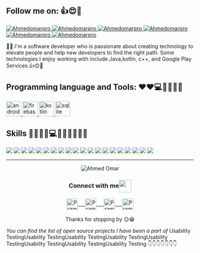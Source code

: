 ##  Follow me on:  👍😍📲
<p>

<a href="https://www.linkedin.com/in/Ahmedomarpro">
    <img src="https://img.shields.io/badge/Linkedin-Ahmedomarpro-blue" alt="Ahmedomarpro">
</a>


<a href="https://medium.com./@ahmedomarpro">
    <img src="https://img.shields.io/badge/Medium.com.-@ahmedomarpro-blue" alt="Ahmedomarpro">
</a>


<a href="https://www.facebook.com/ahmed.omar.code/">
    <img src="https://img.shields.io/badge/Facebook-ahmed.omar.code-blue" alt="Ahmedomarpro">
</a>


<a href="https://twitter.com/Ahmedomarpro">
<img src="https://img.shields.io/twitter/follow/Ahmedomarpro?style=social" alt="Ahmedomarpro" >
</a>


<a href="https://github.com/Ahmedomarpro/">
<img src="https://img.shields.io/github/followers/Ahmedomarpro?style=social"  alt="Ahmedomarpro">
  </a>


<a href="https://dev.to/ahmedomarpro/">
    <img src="https://img.shields.io/badge/Dev.to-ahmedomarpro-blue" alt="Ahmedomarpro">
</a>
</p>
👨‍💻 I'm a software developer who is passionate about creating technology to elevate people and help new developers to find the right path. Some technologies I enjoy working   with include Java,kotlin, c++, and Google Play Services.👍😍📲
 
## Programming  language and Tools:  ❤❤💻👨‍💻👨‍💻
<!---
your comment goes here
and here
<p>
  <img src="https://img.shields.io/badge/C -★★★★★-critical">
 <img src="https://img.shields.io/badge/C%2B%2B-%E2%98%85%E2%98%85%E2%98%85%E2%98%85%E2%98%85-critical">
 <img src="https://img.shields.io/badge/Java8 -★★★★★-critical">
<img src="https://img.shields.io/badge/Kotlin -★★★★★-critical">
<img src="https://img.shields.io/badge/SQL -★★★★★-critical">
 <img src="https://img.shields.io/badge/PHP -★★★★★-critical">
</p>
-->

 <p align="left"> <a href="https://developer.android.com" target="_blank"> <img src="https://www.gstatic.com/devrel-devsite/prod/vbd904f2719533e871e3800dda1bebc56aa0bc95c3c9d01c4d7cebcf129bdf26c/android/images/lockup.svg" alt="android" width="40" height="40"/> </a> 
    <a href="https://firebase.google.com/" target="_blank"> <img src="https://www.vectorlogo.zone/logos/firebase/firebase-icon.svg" alt="firebase" width="40" height="40"/> </a> </a></a> <a href="https://kotlinlang.org" target="_blank"> <img src="https://www.vectorlogo.zone/logos/kotlinlang/kotlinlang-icon.svg" alt="kotlin" width="40" height="40"/> </a>        </a> <a href="https://www.sqlite.org/" target="_blank"> <img src="https://www.vectorlogo.zone/logos/sqlite/sqlite-icon.svg" alt="sqlite" width="40" height="40"/> </a> </p>




## Skills 👨‍💻🐱‍🏍💻💪😎🦄📲🦄📱
<p>

<img src="https://img.shields.io/badge/RESTFUL%20API -★★★★★-brightgreen">

<img src="https://img.shields.io/badge/DataBase-★★★★★-brightgreen">
<img src="https://img.shields.io/badge/Jetpack -★★★★★-brightgreen"> 
<img src="https://img.shields.io/badge/Agile -★★★★★-brightgreen">
<img src="https://img.shields.io/badge/CI/CD -★★★★★-brightgreen">
<img src="https://img.shields.io/badge/FCM -★★★★★-brightgreen">

<img src="https://img.shields.io/badge/Graphic%20Designer -★★★★★-brightgreen">

<img src="https://img.shields.io/badge/Design%20Patterns -★★★★★-brightgreen">

<img src="https://img.shields.io/badge/Usability%20Testing -★★★★★-brightgreen">
<img src="https://img.shields.io/badge/Algorithms%20DataStructures -★★★★★-brightgreen">

<img src="https://img.shields.io/badge/SOLID%20Design%20Principles -★★★★★-brightgreen">

<img src="https://img.shields.io/badge/Software%20Design%20Patterns -★★★★★-brightgreen">

<img src="https://img.shields.io/badge/Object%20Oriented%20Programming%20(OOP) -★★★★★-brightgreen">

<img src="https://img.shields.io/badge/Google%20Analytic -★★★★★-brightgreen" >
<img src="https://img.shields.io/badge/RxJava-★★★★★-brightgreen">
<img src="https://img.shields.io/badge/Firebase-★★★★★-brightgreen">
<img src="https://img.shields.io/badge/Android%20SDK -★★★★★-brightgreen">
<img src="https://img.shields.io/badge/Debugging%20Android SDKCode -★★★★★-brightgreen">
<img src="https://img.shields.io/badge/Kernel%20Debugging -★★★★★-brightgreen">
<img src="https://img.shields.io/badge/Organization%20Skills-★★★★★-brightgreen">
</p>

<!---| <p><img align="right " src="https://github-readme-stats.vercel.app/api/top-langs?username=Ahmedomarpro&show_icons=true&locale=en&layout=compact" alt="Ahmedomarpro" /></p>
| <p>&nbsp;<img align="center" src="https://github-readme-stats.vercel.app/api?username=Ahmedomarpro&show_icons=true&locale=en" alt="Ahmedomarpro" /></p> |
 | --- | --- |
 --> 

<hr>

<p align="center">
<img align="center" src="https://github-readme-stats.vercel.app/api?username=Ahmedomarpro&&show_icons=true&theme=gotham" alt="Ahmed Omar ">
</p>  

<div align="center">
  <h3 align="center">Connect with me<img align="center" src="https://github.com/rajput2107/rajput2107/blob/master/Assets/Handshake.gif" height="33px" /></h3> 
</div>
<p align="center">
 <a href="https://www.linkedin.com/in/Ahmedomarpro/" target="blank">
  <img align="center" alt="Pramod's LinkedIn" width="30px" src="https://www.vectorlogo.zone/logos/linkedin/linkedin-icon.svg" /> &nbsp; &nbsp;
 </a>
 <a href="http://medium.com/@ahmedomarpro" target="blank">
  <img align="center" alt="Pramod's Instagram" width="30px" src="https://www.vectorlogo.zone/logos/medium/medium-tile.svg" /> &nbsp; &nbsp;
 </a>
 <a href="https://twitter.com/Ahmedomarpro" target="blank">
  <img align="center" alt="Pramod's Twitter" width="30px" src="https://www.vectorlogo.zone/logos/twitter/twitter-official.svg" /> &nbsp; &nbsp;
 </a>
 <a href="https://www.facebook.com/ahmed.omar.code/" target="blank">
  <img align="center" alt="Pramod's Twitter" width="30px" src="https://www.vectorlogo.zone/logos/facebook/facebook-tile.svg" />
 </a> 
  <br/>
  <br/>
  Thanks for stopping by 😉😁<br/>
</p>
 

_You can find the list of open source projects I have been a part of_ Usability TestingUsability TestingUsability TestingUsability TestingUsability TestingUsability TestingUsability TestingUsability Testing 👇👇👇👇👇👇👇
